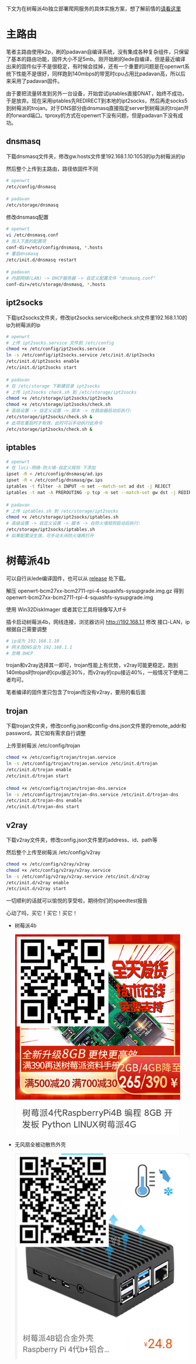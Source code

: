 下文为在树莓派4b独立部署爬网服务的具体实施方案，想了解前情的[请看这里](./README.md)

# 主路由

笔者主路由使用k2p，刷的padavan自编译系统，没有集成各种复杂组件，只保留了基本的路由功能，固件大小不足5mb。刚开始刷的lede自编译，但是最近编译出来的固件似乎不是很稳定，有时候会挂掉，还有一个重要的问题是在openwrt系统下性能不是很好，同样跑到140mbps的带宽时cpu占用比padavan高，所以后来采用了padavan固件。

由于要把流量转发到另外一台设备，开始尝试iptables直接DNAT，始终不成功，于是放弃。现在采用iptables先REDIRECT到本地的ipt2socks，然后再走socks5到树莓派的trojan。对于DNS部分由dnsmasq直接指定server到树莓派的trojan开的forward端口。tproxy的方式在openwrt下没有问题，但是padavan下没有成功。

## dnsmasq

下载dnsmasq文件夹，修改gw.hosts文件里192.168.1.10:1053的ip为树莓派的ip

然后整个上传到主路由，路径依固件不同

```bash
# openwrt
/etc/config/dnsmasq

# padavan
/etc/storage/dnsmasq
```

修改dnsmasq配置

```bash
# openwrt
vi /etc/dnsmasq.conf
# 加入下面的配置项
conf-dir=/etc/config/dnsmasq, *.hosts
# 重启dnsmasq
/etc/init.d/dnsmasq restart

# padavan
# 内部网络(LAN) -> DHCP服务器 -> 自定义配置文件 "dnsmasq.conf"
conf-dir=/etc/storage/dnsmasq, *.hosts
```

## ipt2socks

下载ipt2socks文件夹，修改ipt2socks.service和check.sh文件里192.168.1.10的ip为树莓派的ip

```bash
# openwrt
# 上传 ipt2socks.service 文件到 /etc/config
chmod +x /etc/config/ipt2socks.service
ln -s /etc/config/ipt2socks.service /etc/init.d/ipt2socks
/etc/init.d/ipt2socks enable
/etc/init.d/ipt2socks start

# padavan
# 在 /etc/storage 下新建目录 ipt2socks
# 上传 ipt2socks check.sh 到 /etc/storage/ipt2socks
chmod +x /etc/storage/ipt2socks/ipt2socks
chmod +x /etc/storage/ipt2socks/check.sh
# 高级设置 -> 自定义设置 -> 脚本 -> 在路由器启动后执行:
/etc/storage/ipt2socks/check.sh &
# 此项在重启时才有效，此时可以手动执行此命令
/etc/storage/ipt2socks/check.sh &
```

## iptables

```bash
# openwrt
# 在 luci-网络-防火墙-自定义规则 下添加
ipset -R < /etc/config/dnsmasq/ad.ips
ipset -R < /etc/config/dnsmasq/gw.ips
iptables -t filter -A INPUT -m set --match-set ad dst -j REJECT
iptables -t nat -A PREROUTING -p tcp -m set --match-set gw dst -j REDIRECT --to-port 12345

# padavan
# 上传 iptables.sh 到 /etc/storage/ipt2socks
chmod +x /etc/storage/ipt2socks/iptables.sh
# 高级设置 -> 自定义设置 -> 脚本 -> 在防火墙规则启动后执行:
/etc/storage/ipt2socks/iptables.sh
# 如果配置没生效，可手动关闭防火墙再打开
```

# 树莓派4b

可以自行从lede编译固件，也可以从 [release](https://github.com/felix-fly/openwrt-raspberry/releases) 处下载。

解压 openwrt-bcm27xx-bcm2711-rpi-4-squashfs-sysupgrade.img.gz 得到 openwrt-bcm27xx-bcm2711-rpi-4-squashfs-sysupgrade.img

使用 Win32DiskImager 或者其它工具将镜像写入tf卡

插卡启动树莓派4b，网线连接，浏览器访问 http://192.168.1.1 修改 接口-LAN，ip根据自己需要调整

```bash
# ip设为 192.168.1.10
# 网关及DNS设为 192.168.1.1
# 忽略 DHCP
```

trojan和v2ray选择其一即可，trojan性能上有优势，v2ray可能更稳定。跑到140mbps时trojan的cpu接近30%，而v2ray的cpu接近40%，一般情况下使用二者均可。

笔者编译的固件里只包含了trojan而没有v2ray，要用的看后面

## trojan

下载trojan文件夹，修改config.json和config-dns.json文件里的remote_addr和password，其它如有需求自行调整

上传至树莓派 /etc/config/trojan

```bash
chmod +x /etc/config/trojan/trojan.service
ln -s /etc/config/trojan/trojan.service /etc/init.d/trojan
/etc/init.d/trojan enable
/etc/init.d/trojan start

chmod +x /etc/config/trojan/trojan-dns.service
ln -s /etc/config/trojan/trojan-dns.service /etc/init.d/trojan-dns
/etc/init.d/trojan-dns enable
/etc/init.d/trojan-dns start
```

## v2ray

下载v2ray文件夹，修改config.json文件里的address、id、path等

然后整个上传至树莓派 /etc/config/v2ray

```bash
chmod +x /etc/config/v2ray/v2ray
chmod +x /etc/config/v2ray/v2ray.service
ln -s /etc/config/v2ray/v2ray.service /etc/init.d/v2ray
/etc/init.d/v2ray enable
/etc/init.d/v2ray start
```

一切顺利的话就可以愉悦的享受啦，期待你们的speedtest报告

心动了吗，买它！买它！买它！

* 树莓派4b

  ![raspberry4](images/raspberry4.png)

* 无风扇全被动散热外壳

  ![box](images/box.png)

